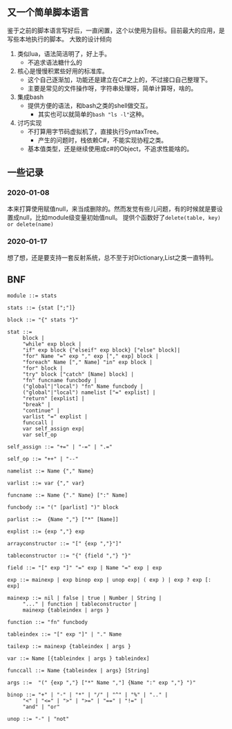 ## 又一个简单脚本语言
鉴于之前的脚本语言写好后，一直闲置，这个以使用为目标。目前最大的应用，是写些本地执行的脚本。
大致的设计倾向
1. 类似lua，语法简洁明了，好上手。
	- 不追求语法糖什么的
2. 核心是慢慢积累些好用的标准库。
	- 这个自己逐渐加，功能还是建立在C#之上的，不过接口自己整理下。
	- 主要是常见的文件操作呀，字符串处理呀，简单计算呀，啥的。
3. 集成bash
	- 提供方便的语法，和bash之类的shell做交互。
		- 其实也可以就简单的`bash "ls -l"`这种。
4. 讨巧实现
	- 不打算用字节码虚拟机了，直接执行SyntaxTree。
		- 产生的问题时，栈依赖C#，不能实现协程之类。
	- 基本值类型，还是继续使用成c#的Object，不追求性能啥的。

## 一些记录
### 2020-01-08
本来打算使用赋值null，来当成删除的。然而发觉有些儿问题，有的时候就是要设置成null，比如module级变量初始值null。
提供个函数好了`delete(table, key) or delete(name)`

### 2020-01-17
想了想，还是要支持一套反射系统，总不至于对Dictionary,List之类一直特判。

## BNF
```
module ::= stats

stats ::= {stat [";"]}

block ::= "{" stats "}"

stat ::=
     block |
     "while" exp block |
     "if" exp block {"elseif" exp block} ["else" block]|
     "for" Name "=" exp "," exp ["," exp] block |
     "foreach" Name ["," Name] "in" exp block |
	 "for" block |
	 "try" block ["catch" [Name] block] | 
     "fn" funcname funcbody |
     ("global"|"local") "fn" Name funcbody |
     ("global"|"local") namelist ["=" explist] |
     "return" [explist] |
     "break" |
     "continue" |
     varlist "=" explist |
     funccall |
     var self_assign exp|
     var self_op

self_assign ::= "+=" | "-=" | ".="

self_op ::= "++" | "--"

namelist ::= Name {"," Name}

varlist ::= var {"," var}

funcname ::= Name {"." Name} [":" Name]

funcbody ::= "(" [parlist] ")" block

parlist ::=  {Name ","} ["*" [Name]]

explist ::= {exp ","} exp

arrayconstructor ::= "[" {exp ","}"]"

tableconstructor ::= "{" {field ","} "}"

field ::= "[" exp "]" "=" exp | Name "=" exp | exp

exp ::= mainexp | exp binop exp | unop exp| ( exp ) | exp ? exp [: exp]

mainexp ::= nil | false | true | Number | String |
     "..." | function | tableconstructor |
     mainexp {tableindex | args }

function ::= "fn" funcbody

tableindex ::= "[" exp "]" | "." Name

tailexp ::= mainexp {tableindex | args }

var ::= Name [{tableindex | args } tableindex]

funccall ::= Name {tableindex | args} [String]

args ::=  "(" {exp ","} ["*" Name ","] {Name ":" exp ","} ")"

binop ::= "+" | "-" | "*" | "/" | "^" | "%" | ".." |
     "<" | "<=" | ">" | ">=" | "==" | "!=" |
     "and" | "or"

unop ::= "-" | "not"

```